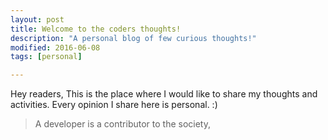 ```yaml
---
layout: post
title: Welcome to the coders thoughts!
description: "A personal blog of few curious thoughts!"
modified: 2016-06-08
tags: [personal]

---
```


Hey readers,
 This is the place where I would like to share my thoughts and activities. Every
 opinion I share here is personal. :)


> A developer is a contributor to the society,
